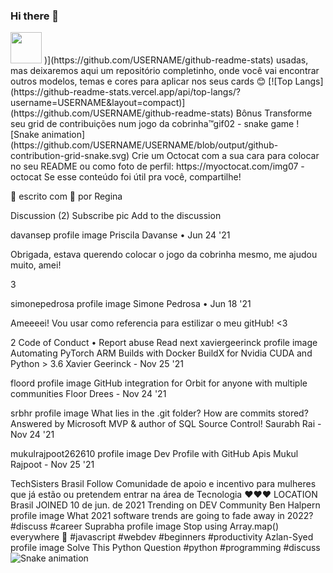### Hi there 👋

<!--
**MateusReis25/MateusReis25** is a ✨ _special_ ✨ repository because its `README.md` (this file) appears on your GitHub profile.

Here are some ideas to get you started:

- 🔭 I’m currently working on ...
- 🌱 I’m currently learning ...
- 👯 I’m looking to collaborate on ...
- 🤔 I’m looking for help with ...
- 💬 Ask me about ...
- 📫 How to reach me: ...
- 😄 Pronouns: ...
- ⚡ Fun fact: ...
-->
<img src=" https://upload.wikimedia.org/wikipedia/commons/9/99/Unofficial_JavaScript_logo_2.svg" width="50px">
)](https://github.com/USERNAME/github-readme-stats)
usadas, mas deixaremos aqui um repositório completinho, onde você vai encontrar outros modelos, temas e cores para aplicar nos seus cards 😊
[![Top Langs](https://github-readme-stats.vercel.app/api/top-langs/?username=USERNAME&layout=compact)](https://github.com/USERNAME/github-readme-stats)
Bônus
Transforme seu grid de contribuições num jogo da cobrinha™gif02 - snake game
![Snake animation](https://github.com/USERNAME/USERNAME/blob/output/github-contribution-grid-snake.svg)
Crie um Octocat com a sua cara para colocar no seu README ou como foto de perfil: https://myoctocat.com/img07 - octocat
Se esse conteúdo foi útil pra você, compartilhe!

📝 escrito com 💜 por Regina

Discussion (2)
Subscribe
pic
Add to the discussion
 
davansep profile image
Priscila Davanse
•
Jun 24 '21

Obrigada, estava querendo colocar o jogo da cobrinha mesmo, me ajudou muito, amei!


3
 
simonepedrosa profile image
Simone Pedrosa
•
Jun 18 '21

Ameeeei! Vou usar como referencia para estilizar o meu gitHub! <3


2
Code of Conduct • Report abuse
Read next
xaviergeerinck profile image
Automating PyTorch ARM Builds with Docker BuildX for Nvidia CUDA and Python > 3.6
Xavier Geerinck - Nov 25 '21

floord profile image
GitHub integration for Orbit for anyone with multiple communities
Floor Drees - Nov 24 '21

srbhr profile image
What lies in the .git folder? How are commits stored? Answered by Microsoft MVP & author of SQL Source Control!
Saurabh Rai - Nov 24 '21

mukulrajpoot262610 profile image
Dev Profile with GitHub Apis
Mukul Rajpoot - Nov 25 '21


TechSisters Brasil
Follow
Comunidade de apoio e incentivo para mulheres que já estão ou pretendem entrar na área de Tecnologia ❤️❤️❤️
LOCATION
Brasil
JOINED
10 de jun. de 2021
Trending on DEV Community 
Ben Halpern profile image
What 2021 software trends are going to fade away in 2022?
#discuss #career
Suprabha profile image
Stop using Array.map() everywhere 🥵
#javascript #webdev #beginners #productivity
Azlan-Syed profile image
Solve This Python Question
#python #programming #discuss
![Snake animation](https://github.com/USERNAME/USERNAME/blob/output/github-contribution-grid-snake.svg)
